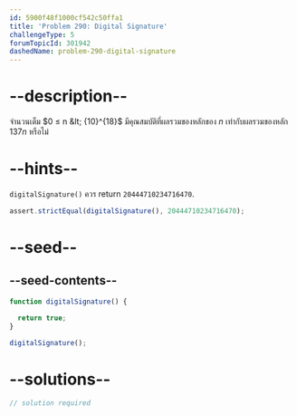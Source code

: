 ```yaml
---
id: 5900f48f1000cf542c50ffa1
title: 'Problem 290: Digital Signature'
challengeType: 5
forumTopicId: 301942
dashedName: problem-290-digital-signature
---
```


# --description--

จำนวนเต็ม $0 ≤ n &lt; {10}^{18}$ มีคุณสมบัติที่ผลรวมของหลักของ $n$ เท่ากับผลรวมของหลัก $137n$ หรือไม่

# --hints--

`digitalSignature()` ควร return `20444710234716470`.

```js
assert.strictEqual(digitalSignature(), 20444710234716470);
```

# --seed--

## --seed-contents--

```js
function digitalSignature() {

  return true;
}

digitalSignature();
```

# --solutions--

```js
// solution required
```
